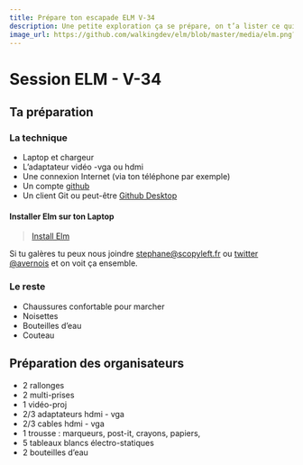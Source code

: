 ```yaml
---
title: Prépare ton escapade ELM V-34
description: Une petite exploration ça se prépare, on t’a lister ce qui nous paraissait indispensable (ou pas).
image_url: https://github.com/walkingdev/elm/blob/master/media/elm.png?raw=true
---
```


# Session ELM - V-34

## Ta préparation

### La technique
- Laptop et chargeur
- L’adaptateur vidéo -vga ou hdmi
- Une connexion Internet (via ton téléphone par exemple)
- Un compte [github](https://github.com/join?source=header-home)
- Un client Git ou peut-être [Github Desktop](https://desktop.github.com)

#### Installer Elm sur ton Laptop
> [Install Elm](https://guide.elm-lang.org/get_started.html)

Si tu galères tu peux nous joindre [stephane@scopyleft.fr](mail:stephane@scopyleft.fr) ou [twitter @avernois](https:/twitter.com/avernois) et on voit ça ensemble.

### Le reste
- Chaussures confortable pour marcher
- Noisettes
- Bouteilles d’eau
- Couteau

## Préparation des organisateurs

* 2 rallonges
* 2 multi-prises
* 1 vidéo-proj
* 2/3 adaptateurs hdmi - vga
* 2/3 cables hdmi - vga
* 1 trousse : marqueurs, post-it, crayons, papiers,
* 5 tableaux blancs électro-statiques
* 2 bouteilles d’eau